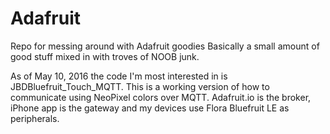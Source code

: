 # Adafruit
Repo for messing around with Adafruit goodies
Basically a small amount of good stuff mixed in with troves of NOOB junk.

As of May 10, 2016 the code I'm most interested in is JBDBluefruit_Touch_MQTT. This is a working version of how to communicate using NeoPixel colors over MQTT. Adafruit.io is the broker, iPhone app is the gateway and my devices use Flora Bluefruit LE as peripherals.

